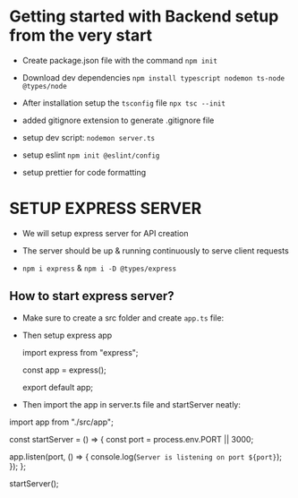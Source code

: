 # Getting started with Backend setup from the very start

- Create package.json file with the command `npm init`

- Download dev dependencies
  `npm install typescript nodemon ts-node @types/node`

- After installation setup the `tsconfig` file
  `npx tsc --init`

- added gitignore extension to generate .gitignore file

- setup dev script: `nodemon server.ts`

- setup eslint `npm init @eslint/config`

- setup prettier for code formatting

# SETUP EXPRESS SERVER

- We will setup express server for API creation
- The server should be up & running continuously to serve client requests

- `npm i express` & `npm i -D @types/express`

## How to start express server?

- Make sure to create a src folder and create `app.ts` file:

- Then setup express app

  import express from "express";

  const app = express();

  export default app;

- Then import the app in server.ts file and startServer neatly:

import app from "./src/app";

const startServer = () => {
const port = process.env.PORT || 3000;

app.listen(port, () => {
console.log(`Server is listening on port ${port}`);
});
};

startServer();
